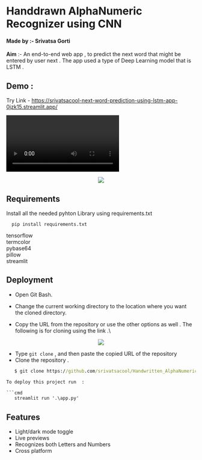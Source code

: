
# **Handdrawn AlphaNumeric Recognizer using CNN**
#### Made by :- Srivatsa Gorti

**Aim** :- An end-to-end web app , to predict the next word that might be entered by user next . The app used a type of Deep Learning model that is LSTM . 


## Demo :
Try Link - https://srivatsacool-next-word-prediction-using-lstm-app-0jzk15.streamlit.app/


<video src="https://user-images.githubusercontent.com/76219802/214120894-e6eca151-aca1-42e1-8c18-d56aa78913f9.mp4" controls="controls" style="max-width: 1000px;" autoplay = "autoplay">
</video>


<p align="center">
  <img src="https://user-images.githubusercontent.com/76219802/214121284-51ad6243-7092-4b3a-95de-4562cff487f2.png" />
</p>

## Requirements

Install all the needed pyhton Library using requirements.txt 

```
  pip install requirements.txt
```
tensorflow\
termcolor\
pybase64\
pillow\
streamlit

    
## Deployment



- Open Git Bash.

- Change the current working directory to the location where you want the cloned directory.
- Copy the URL from the repository or use the other options as well . The following is for cloning using the link .\


<p align="center">
  <img src="https://user-images.githubusercontent.com/76219802/214121375-7025e6d8-1aee-438c-951b-7f2ecea40380.png" />
</p>


- Type `git clone` , and then paste the copied URL of the repository
- Clone the repository .  

```cmd
   $ git clone https://github.com/srivatsacool/Handwritten_AlphaNumeric_Recognizer_using_CNN

To deploy this project run  :

```cmd
   streamlit run '.\app.py'
```


## Features

- Light/dark mode toggle
- Live previews
- Recognizes both Letters and Numbers
- Cross platform

